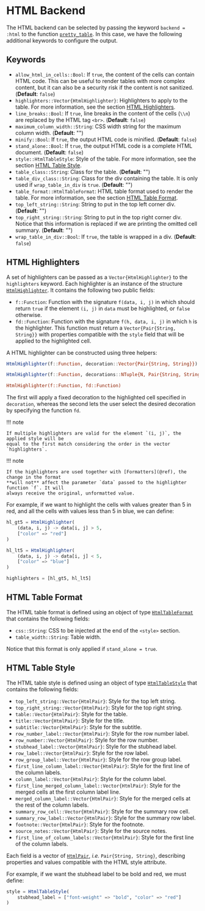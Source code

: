 # HTML Backend

The HTML backend can be selected by passing the keyword `backend = :html` to the function
[`pretty_table`](@ref). In this case, we have the following additional keywords to configure
the output.

## Keywords

- `allow_html_in_cells::Bool`: If `true`, the content of the cells can contain HTML code.
  This can be useful to render tables with more complex content, but it can also be a
  security risk if the content is not sanitized.
  (**Default**: `false`)
- `highlighters::Vector{HtmlHighlighter}`: Highlighters to apply to the table. For more
  information, see the section [HTML Highlighters](@ref).
- `line_breaks::Bool`: If `true`, line breaks in the content of the cells (`\\n`) are
  replaced by the HTML tag `<br>`.
  (**Default**: `false`)
- `maximum_column_width::String`: CSS width string for the maximum column width.
  (**Default**: "")
- `minify::Bool`: If `true`, the output HTML code is minified.
  (**Default**: `false`)
- `stand_alone::Bool`: If `true`, the output HTML code is a complete HTML document.
  (**Default**: `false`)
- `style::HtmlTableStyle`: Style of the table. For more information, see the section
  [HTML Table Style](@ref).
- `table_class::String`: Class for the table.
  (**Default**: "")
- `table_div_class::String`: Class for the div containing the table. It is only used if
  `wrap_table_in_div` is `true`.
  (**Default**: "")
- `table_format::HtmlTableFormat`: HTML table format used to render the table. For more
  information, see the section [HTML Table Format](@ref).
- `top_left_string::String`: String to put in the top left corner div.
  (**Default**: "")
- `top_right_string::String`: String to put in the top right corner div. Notice that this
  information is replaced if we are printing the omitted cell summary.
  (**Default**: "")
- `wrap_table_in_div::Bool`: If `true`, the table is wrapped in a div.
  (**Default**: `false`)

## HTML Highlighters

A set of highlighters can be passed as a `Vector{HtmlHighlighter}` to the `highlighters`
keyword. Each highlighter is an instance of the structure [`HtmlHighlighter`](@ref). It
contains the following two public fields:

- `f::Function`: Function with the signature `f(data, i, j)` in which should return `true`
  if the element `(i, j)` in `data` must be highlighted, or `false` otherwise.
- `fd::Function`: Function with the signature `f(h, data, i, j)` in which `h` is the
  highlighter. This function must return a `Vector{Pair{String, String}}` with properties
  compatible with the `style` field that will be applied to the highlighted cell.

A HTML highlighter can be constructed using three helpers:

```julia
HtmlHighlighter(f::Function, decoration::Vector{Pair{String, String}})

HtmlHighlighter(f::Function, decorations::NTuple{N, Pair{String, String})

HtmlHighlighter(f::Function, fd::Function)
```

The first will apply a fixed decoration to the highlighted cell specified in `decoration`,
whereas the second lets the user select the desired decoration by specifying the function
`fd`.

!!! note

    If multiple highlighters are valid for the element `(i, j)`, the applied style will be
    equal to the first match considering the order in the vector `highlighters`.

!!! note

    If the highlighters are used together with [Formatters](@ref), the change in the format
    **will not** affect the parameter `data` passed to the highlighter function `f`. It will
    always receive the original, unformatted value.

For example, if we want to highlight the cells with values greater than 5 in red, and all
the cells with values less than 5 in blue, we can define:

```julia
hl_gt5 = HtmlHighlighter(
    (data, i, j) -> data[i, j] > 5,
    ["color" => "red"]
)

hl_lt5 = HtmlHighlighter(
    (data, i, j) -> data[i, j] < 5,
    ["color" => "blue"]
)

highlighters = [hl_gt5, hl_lt5]
```

## HTML Table Format

The HTML table format is defined using an object of type [`HtmlTableFormat`](@ref) that
contains the following fields:

- `css::String`: CSS to be injected at the end of the `<style>` section.
- `table_width::String`: Table width.

Notice that this format is only applied if `stand_alone = true`.

## HTML Table Style

The HTML table style is defined using an object of type [`HtmlTableStyle`](@ref) that
contains the following fields:

- `top_left_string::Vector{HtmlPair}`: Style for the top left string.
- `top_right_string::Vector{HtmlPair}`: Style for the top right string.
- `table::Vector{HtmlPair}`: Style for the table.
- `title::Vector{HtmlPair}`: Style for the title.
- `subtitle::Vector{HtmlPair}`: Style for the subtitle.
- `row_number_label::Vector{HtmlPair}`: Style for the row number label.
- `row_number::Vector{HtmlPair}`: Style for the row number.
- `stubhead_label::Vector{HtmlPair}`: Style for the stubhead label.
- `row_label::Vector{HtmlPair}`: Style for the row label.
- `row_group_label::Vector{HtmlPair}`: Style for the row group label.
- `first_line_column_label::Vector{HtmlPair}`: Style for the first line of the column
  labels.
- `column_label::Vector{HtmlPair}`: Style for the column label.
- `first_line_merged_column_label::Vector{HtmlPair}`: Style for the merged cells at the
  first column label line.
- `merged_column_label::Vector{HtmlPair}`: Style for the merged cells at the rest of the
  column labels.
- `summary_row_cell::Vector{HtmlPair}`: Style for the summary row cell.
- `summary_row_label::Vector{HtmlPair}`: Style for the summary row label.
- `footnote::Vector{HtmlPair}`: Style for the footnote.
- `source_notes::Vector{HtmlPair}`: Style for the source notes.
- `first_line_of_column_labels::Vector{HtmlPair}`: Style for the first line of the column
  labels.

Each field is a vector of [`HtmlPair`](@ref), *i.e.* `Pair{String, String}`, describing
properties and values compatible with the HTML style attribute.

For example, if we want the stubhead label to be bold and red, we must define:
```julia
style = HtmlTableStyle(
    stubhead_label = ["font-weight" => "bold", "color" => "red"]
)
```
